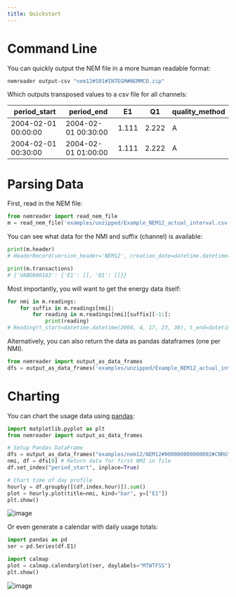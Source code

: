 ```yaml
---
title: Quickstart
---
```


# Command Line

You can quickly output the NEM file in a more human readable format:

``` bash
nemreader output-csv "nem12#S01#INTEGM#NEMMCO.zip"
```

Which outputs transposed values to a csv file for all channels:

| period_start        | period_end          | E1    | Q1    | quality_method |
| ------------------- | ------------------- | ----- | ----- | -------------- |
| 2004-02-01 00:00:00 | 2004-02-01 00:30:00 | 1.111 | 2.222 | A              |
| 2004-02-01 00:30:00 | 2004-02-01 01:00:00 | 1.111 | 2.222 | A              |


# Parsing Data

First, read in the NEM file:

``` python
from nemreader import read_nem_file
m = read_nem_file('examples/unzipped/Example_NEM12_actual_interval.csv')
```

You can see what data for the NMI and suffix (channel) is available:

``` python
print(m.header)
# HeaderRecord(version_header='NEM12', creation_date=datetime.datetime(2004, 4, 20, 13, 0), from_participant='MDA1', to_participant='Ret1')

print(m.transactions)
# {'VABD000163': {'E1': [], 'Q1': []}}
```

Most importantly, you will want to get the energy data itself:

``` python
for nmi in m.readings:
    for suffix in m.readings[nmi]:
        for reading in m.readings[nmi][suffix][-1:]:
            print(reading)
# Reading(t_start=datetime.datetime(2004, 4, 17, 23, 30), t_end=datetime.datetime(2004, 4, 18, 0, 0), read_value=14.733, uom='kWh', quality_method='S14', event='', val_start=None, val_end=None)
```

Alternatively, you can also return the data as pandas dataframes (one
per NMI).

``` python
from nemreader import output_as_data_frames
dfs = output_as_data_frames('examples/unzipped/Example_NEM12_actual_interval.csv')
```

# Charting

You can chart the usage data using
[pandas](https://pip.pypa.io/en/stable/quickstart/):

``` python
import matplotlib.pyplot as plt
from nemreader import output_as_data_frames

# Setup Pandas DataFrame
dfs = output_as_data_frames("examples/nem12/NEM12#000000000000002#CNRGYMDP#NEMMCO.zip")
nmi, df = dfs[0] # Return data for first NMI in file
df.set_index("period_start", inplace=True)

# Chart time of day profile
hourly = df.groupby([(df.index.hour)]).sum()
plot = hourly.plot(title=nmi, kind="bar", y=["E1"])
plt.show()
```

![image](_static/img/plot_profile.png)

Or even generate a calendar with daily usage totals:

``` python
import pandas as pd
ser = pd.Series(df.E1)

import calmap
plot = calmap.calendarplot(ser, daylabels="MTWTFSS")
plt.show()
```

![image](_static/img/plot_cal.png)
